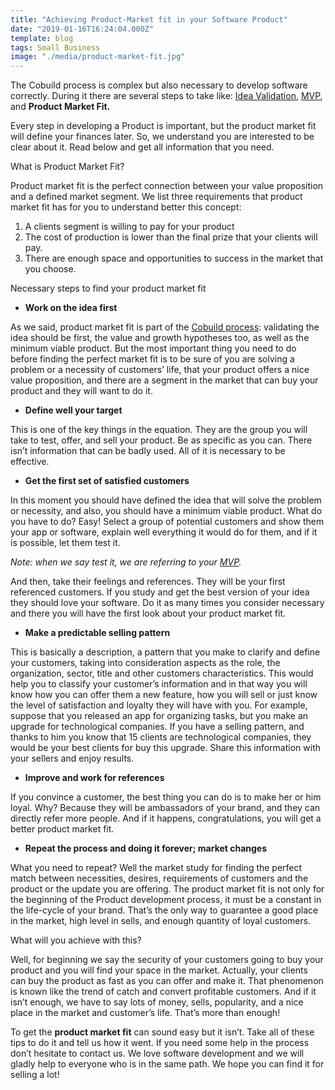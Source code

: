 ```yaml
---
title: "Achieving Product-Market fit in your Software Product"
date: "2019-01-16T16:24:04.000Z"
template: blog
tags: Small Business
image: "./media/product-market-fit.jpg"
---
```


The Cobuild process is complex but also necessary to develop software correctly. During it there are several steps to take like: [Idea Validation](https://cobuildlab.com/blog/validating-your-idea-the-first-step-to-create-your-startup/), [MVP](https://cobuildlab.com/blog/minimum-viable-product/?no-cache=1), and **Product Market Fit.**

Every step in developing a Product is important, but the product market fit will define your finances later. So, we understand you are interested to be clear about it. Read below and get all information that you need.

<title-2>What is Product Market Fit?</title-2>

Product market fit is the perfect connection between your value proposition and a defined market segment. 
We list three requirements that product market fit has for you to understand better this concept:

1. A clients segment is willing to pay for your product
2. The cost of production is lower than the final prize that your clients will pay. 
3. There are enough space and opportunities to success in the market that you choose. 

<title-2>Necessary steps to find your product market fit</title-2>

* **Work on the idea first**

As we said, product market fit is part of the [Cobuild process](https://cobuildlab.com/blog/cobuild-process-part-1/): validating the idea should be first, the value and growth hypotheses too, as well as the minimum viable product. 
But the most important thing you need to do before finding the perfect market fit is to be sure of you are solving a problem or a necessity of customers’ life, that your product offers a nice value proposition, and there are a segment in the market that can buy your product and they will want to do it.

* **Define well your target**

This is one of the key things in the equation. They are the group you will take to test, offer, and sell your product. 
Be as specific as you can. There isn’t information that can be badly used. All of it is necessary to be effective.

* **Get the first set of satisfied customers**

In this moment you should have defined the idea that will solve the problem or necessity, and also, you should have a minimum viable product. 
What do you have to do? Easy! Select a group of potential customers and show them your app or software, explain well everything it would do for them, and if it is possible, let them test it.

*Note: when we say test it, we are referring to your [MVP](https://cobuildlab.com/blog/minimum-viable-product/).*

And then, take their feelings and references. They will be your first referenced customers. If you study and get the best version of your idea they should love your software. 
Do it as many times you consider necessary and there you will have the first look about your product market fit.

* **Make a predictable selling pattern**

This is basically a description, a pattern that you make to clarify and define your customers, taking into consideration aspects as the role, the organization, sector, title and other customers characteristics. 
This would help you to classify your customer’s information and in that way you will know how you can offer them a new feature, how you will sell or just know the level of satisfaction and loyalty they will have with you.
For example, suppose that you released an app for organizing tasks, but you make an upgrade for technological companies. 
If you have a selling pattern, and thanks to him you know that 15 clients are technological companies, they would be your best clients for buy this upgrade. 
Share this information with your sellers and enjoy results.

* **Improve and work for references**

If you convince a customer, the best thing you can do is to make her or him loyal. 
Why? Because they will be ambassadors of your brand, and they can directly refer more people. And if it happens, congratulations, you will get a better product market fit.

* **Repeat the process and doing it forever; market changes**

What you need to repeat? Well the market study for finding the perfect match between necessities, desires, requirements of customers and the product or the update you are offering. 
The product market fit is not only for the beginning of the Product development process, it must be a constant in the life-cycle of your brand. That’s the only way to guarantee a good place in the market, high level in sells, and enough quantity of loyal customers.

<title-3>What will you achieve with this?</title-3>

Well, for beginning we say the security of your customers going to buy your product and you will find your space in the market. 
Actually, your clients can buy the product as fast as you can offer and make it. That phenomenon is known like the trend of catch and convert profitable customers.
And if it isn’t enough, we have to say lots of money, sells, popularity, and a nice place in the market and customer’s life. That’s more than enough!

To get the **product market fit** can sound easy but it isn’t. Take all of these tips to do it and tell us how it went. If you need some help in the process don’t hesitate to contact us. We love software development and we will gladly help to everyone who is in the same path. We hope you can find it for selling a lot!


